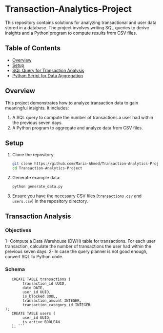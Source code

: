 # Transaction-Analytics-Project

This repository contains solutions for analyzing transactional and user data stored in a database. The project involves writing SQL queries to derive insights and a Python program to compute results from CSV files.

## Table of Contents
- [Overview](#overview)
- [Setup](#setup)
- [SQL Query for Transaction Analysis](#sql-query-for-transaction-analysis)
- [Python Script for Data Aggregation](#python-script-for-data-aggregation)

## Overview
This project demonstrates how to analyze transaction data to gain meaningful insights. It includes:
1. A SQL query to compute the number of transactions a user had within the previous seven days.
2. A Python program to aggregate and analyze data from CSV files.

## Setup
1. Clone the repository:
    ```bash
    git clone https://github.com/Maria-Ahmed/Transaction-Analytics-Project.git
    cd Transaction-Analytics-Project
    ```
2. Generate example data:
    ```bash
    python generate_data.py
    ```
3. Ensure you have the necessary CSV files (`transactions.csv` and `users.csv`) in the repository directory.

## Transaction Analysis
### Objectives
1- Compute a Data Warehouse (DWH) table for transactions. For each user transaction, calculate the number of transactions the user had within the previous seven days.
2- In case the query planner is not good enough, convert SQL to Python code. 

### Schema
```
   CREATE TABLE transactions (
        transaction_id UUID,
        date DATE,
        user_id UUID,
        is_blocked BOOL,
        transaction_amount INTEGER,
        transaction_category_id INTEGER
);
   CREATE TABLE users (
        user_id UUID,
        is_active BOOLEAN
   ); ```

